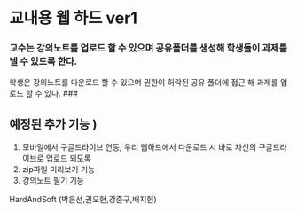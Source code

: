# 교내용 웹 하드 ver1 #

### 교수는 강의노트를 업로드 할 수 있으며 공유폴더를 생성해 학생들이 과제를 낼 수 있도록 한다.
학생은 강의노트를 다운로드 할 수 있으며 권한이 허락된 공유 폴더에 접근 해 과제를 업로드 할 수 있다. ### 

## 예정된 추가 기능 ) ## 
1. 모바일에서 구글드라이브 연동, 우리 웹하드에서 다운로드 시 바로 자신의 구글드라이브로 업로드 되도록
2. zip파일 미리보기 기능
3. 강의노트 필기 기능


HardAndSoft (박은선,권오현,강준구,배지현)